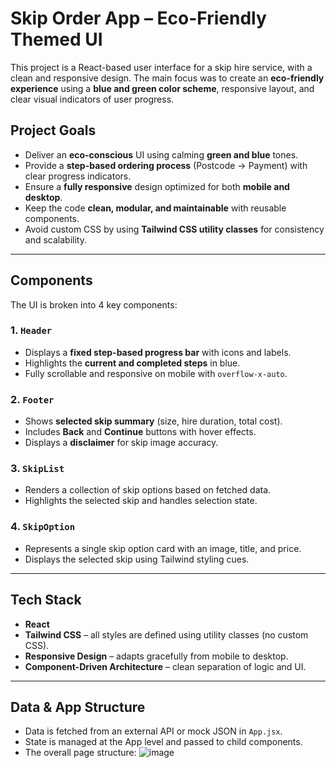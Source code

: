 # Skip Order App – Eco-Friendly Themed UI

This project is a React-based user interface for a skip hire service, with a clean and responsive design. The main focus was to create an **eco-friendly experience** using a **blue and green color scheme**, responsive layout, and clear visual indicators of user progress.

##  Project Goals

- Deliver an **eco-conscious** UI using calming **green and blue** tones.
- Provide a **step-based ordering process** (Postcode → Payment) with clear progress indicators.
- Ensure a **fully responsive** design optimized for both **mobile and desktop**.
- Keep the code **clean, modular, and maintainable** with reusable components.
- Avoid custom CSS by using **Tailwind CSS utility classes** for consistency and scalability.

---

##  Components

The UI is broken into 4 key components:

### 1. `Header`
- Displays a **fixed step-based progress bar** with icons and labels.
- Highlights the **current and completed steps** in blue.
- Fully scrollable and responsive on mobile with `overflow-x-auto`.

### 2. `Footer`
- Shows **selected skip summary** (size, hire duration, total cost).
- Includes **Back** and **Continue** buttons with hover effects.
- Displays a **disclaimer** for skip image accuracy.

### 3. `SkipList`
- Renders a collection of skip options based on fetched data.
- Highlights the selected skip and handles selection state.

### 4. `SkipOption`
- Represents a single skip option card with an image, title, and price.
- Displays the selected skip using Tailwind styling cues.

---

##  Tech Stack

- **React**
- **Tailwind CSS** – all styles are defined using utility classes (no custom CSS).
- **Responsive Design** – adapts gracefully from mobile to desktop.
- **Component-Driven Architecture** – clean separation of logic and UI.

---

##  Data & App Structure

- Data is fetched from an external API or mock JSON in `App.jsx`.
- State is managed at the App level and passed to child components.
- The overall page structure:
  ![image](https://github.com/user-attachments/assets/a2d11644-8c8e-4dae-8170-61ae6d952b34)

